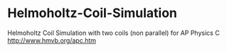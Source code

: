 # Helmoholtz-Coil-Simulation

Helmoholtz Coil Simulation with two coils (non parallel) for AP Physics C
http://www.hmvb.org/apc.htm

